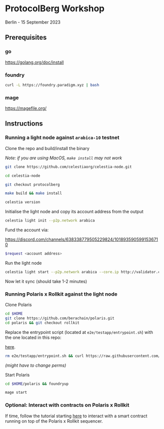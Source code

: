 # ProtocolBerg Workshop
Berlin - 15 September 2023

## Prerequisites

### go
https://golang.org/doc/install

### foundry
```bash
curl -L https://foundry.paradigm.xyz | bash
```

### mage
https://magefile.org/

## Instructions

### Running a light node against `arabica-10` testnet

Clone the repo and build/install the binary

_Note: if you are using MacOS, `make install` may not work_

```bash
git clone https://github.com/celestiaorg/celestia-node.git

cd celestia-node

git checkout protocolberg

make build && make install

celestia version
```

Initialise the light node and copy its account address from the output

```bash
celestia light init --p2p.network arabica
```

Fund the account via:

https://discord.com/channels/638338779505229824/1018935905991536710

```bash
$request <account address>
```

Run the light node

```bash
celestia light start --p2p.network arabica --core.ip http://validator.consensus.celestia-arabica-10.com
```

Now let it sync (should take 1-2 minutes)

### Running Polaris x Rollkit against the light node

Clone Polaris

```bash
cd $HOME
git clone https://github.com/berachain/polaris.git
cd polaris && git checkout rollkit
```

Replace the entrypoint script (located at `e2e/testapp/entrypoint.sh`) with the one located in this repo: 

[here](https://raw.githubusercontent.com/renaynay/protocolberg/main/entrypoint.sh).

```bash
rm e2e/testapp/entrypoint.sh && curl https://raw.githubusercontent.com/renaynay/protocolberg/main/entrypoint.sh > e2e/testapp/entrypoint.sh
```

_(might have to change perms)_

Start Polaris

```bash
cd $HOME/polaris && foundryup

mage start
```

### Optional: Interact with contracts on Polaris x Rollkit

If time, follow the tutorial starting [here](https://rollkit.dev/pr-preview/pr-210/tutorials/polaris-evm#frontend) to interact with a smart contract running on top of the Polaris x Rollkit sequencer.
